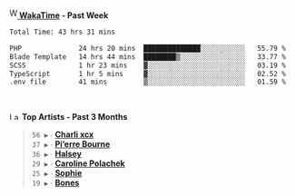 <img src="https://github.com/dxnter/dxnter/assets/17434202/67b21fa4-d36d-46f9-9dec-f23d976b00ef" alt="WakaTime Logo" width="14" height="18"/><a href="https://wakatime.com/@dxnter" target="_blank"><strong> WakaTime</strong></a><strong> - Past Week</strong>

<!--START_SECTION:waka-->

```txt
Total Time: 43 hrs 31 mins

PHP              24 hrs 20 mins  ██████████████░░░░░░░░░░░   55.79 %
Blade Template   14 hrs 44 mins  ████████▒░░░░░░░░░░░░░░░░   33.77 %
SCSS             1 hr 23 mins    ▓░░░░░░░░░░░░░░░░░░░░░░░░   03.19 %
TypeScript       1 hr 5 mins     ▓░░░░░░░░░░░░░░░░░░░░░░░░   02.52 %
.env file        41 mins         ▒░░░░░░░░░░░░░░░░░░░░░░░░   01.59 %
```

<!--END_SECTION:waka-->

<br/>

<!--START_LASTFM_ARTISTS:{"period": "3month", "rows": 6}-->
<a href="https://last.fm" target="_blank"><img src="https://user-images.githubusercontent.com/17434202/215290617-e793598d-d7c9-428f-9975-156db1ba89cc.svg" alt="Last.fm Logo" width="18" height="13"/></a> **Top Artists - Past 3 Months**

> `56 ▶️` ∙ **[Charli xcx](https://www.last.fm/music/Charli+xcx)**<br/>
> `37 ▶️` ∙ **[Pi’erre Bourne](https://www.last.fm/music/Pi%E2%80%99erre+Bourne)**<br/>
> `36 ▶️` ∙ **[Halsey](https://www.last.fm/music/Halsey)**<br/>
> `29 ▶️` ∙ **[Caroline Polachek](https://www.last.fm/music/Caroline+Polachek)**<br/>
> `25 ▶️` ∙ **[Sophie](https://www.last.fm/music/Sophie)**<br/>
> `19 ▶️` ∙ **[Bones](https://www.last.fm/music/Bones)**<br/>
<!--END_LASTFM_ARTISTS-->
